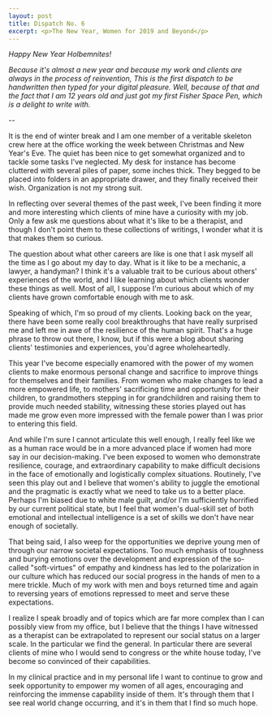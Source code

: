 ```yaml
---
layout: post
title: Dispatch No. 6
excerpt: <p>The New Year, Women for 2019 and Beyond</p>
---
```



*Happy New Year Holbemnites!*

*Because it's almost a new year and because my work and clients are always in the process of reinvention, This is the first dispatch to be handwritten then typed for your digital pleasure. Well, because of that and the fact that I am 12 years old and just got my first Fisher Space Pen, which is a delight to write with.*

--

It is the end of winter break and I am one member of a veritable skeleton crew here at the office working the week between Christmas and New Year's Eve. The quiet has been nice to get somewhat organized and to tackle some tasks I've neglected. My desk for instance has become cluttered with several piles of paper, some inches thick. They begged to be placed into folders in an appropriate drawer, and they finally received their wish. Organization is not my strong suit.

In reflecting over several themes of the past week, I've been finding it more and more interesting which clients of mine have a curiosity with my job. Only a few ask me questions about what it's like to be a therapist, and though I don't point them to these collections of writings, I wonder what it is that makes them so curious.

The question about what other careers are like is one that I ask myself all the time as I go about my day to day. What is it like to be a mechanic, a lawyer, a handyman? I think it's a valuable trait to be curious about others' experiences of the world, and I like learning about which clients wonder these things as well. Most of all, I suppose I'm curious about which of my clients have grown comfortable enough with me to ask.

Speaking of which, I'm so proud of my clients. Looking back on the year, there have been some really cool breakthroughs that have really surprised me and left me in awe of the resilience of the human spirit. That's a huge phrase to throw out there, I know, but if this were a blog about sharing clients' testimonies and experiences, you'd agree wholeheartedly.

This year I've become especially enamored with the power of my women clients to make enormous personal change and sacrifice to improve things for themselves and their families. From women who make changes to lead a more empowered life, to mothers' sacrificing time and opportunity for their children, to grandmothers stepping in for grandchildren and raising them to provide much needed stability, witnessing these stories played out has made me grow even more impressed with the female power than I was prior to entering this field.

And while I'm sure I cannot articulate this well enough, I really feel like we as a human race would be in a more advanced place if women had more say in our decision-making. I've been exposed to women who demonstrate resilience, courage, and extraordinary capability to make difficult decisions in the face of emotionally and logistically complex situations. Routinely, I've seen this play out and I believe that women's ability to juggle the emotional and the pragmatic is exactly what we need to take us to a better place. Perhaps I'm biased due to white male guilt, and/or I'm sufficiently horrified by our current political state, but I feel that women's dual-skill set of both emotional and intellectual intelligence is a set of skills we don't have near enough of societally.

That being said, I also weep for the opportunities we deprive young men of through our narrow societal expectations. Too much emphasis of toughness and burying emotions over the development and expression of the so-called "soft-virtues" of empathy and kindness has led to the polarization in our culture which has reduced our social progress in the hands of men to a mere trickle. Much of my work with men and boys returned time and again to reversing years of emotions repressed to meet and serve these expectations.

I realize I speak broadly and of topics which are far more complex than I can possibly view from my office, but I believe that the things I have witnessed as a therapist can be extrapolated to represent our social status on a larger scale. In the particular we find the general. In particular there are several clients of mine who I would send to congress or the white house today, I've become so convinced of their capabilities.  

In my clinical practice and in my personal life I want to continue to grow and seek opportunity to empower my women of all ages, encouraging and reinforcing the immense capability inside of them. It's through them that I see real world change occurring, and it's in them that I find so much hope.
